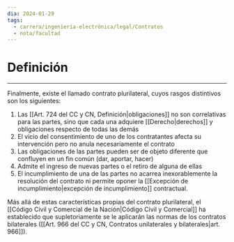 ```yaml
---
dia: 2024-01-29
tags:
  - carrera/ingeniería-electrónica/legal/Contratos
  - nota/facultad
---
```

# Definición
---
Finalmente, existe el llamado contrato plurilateral, cuyos rasgos distintivos son los siguientes: 
1. Las [[Art. 724 del CC y CN, Definición|obligaciones]] no son correlativas para las partes, sino que cada una adquiere [[Derecho|derechos]] y obligaciones respecto de todas las demás
2. El vicio del consentimiento de uno de los contratantes afecta su intervención pero no anula necesariamente el contrato
3. Las obligaciones de las partes pueden ser de objeto diferente que confluyen en un fin común (dar, aportar, hacer)
4. Admite el ingreso de nuevas partes o el retiro de alguna de ellas
5. El incumplimiento de una de las partes no acarrea inexorablemente la resolución del contrato ni permite oponer la [[Excepción de incumplimiento|excepción de incumplimiento]] contractual. 

Más allá de estas características propias del contrato plurilateral, el [[Código Civil y Comercial de la Nación|Código Civil y Comercial]] ha establecido que supletoriamente se le aplicarán las normas de los contratos bilaterales ([[Art. 966 del CC y CN, Contratos unilaterales y bilaterales|art. 966]]).